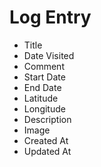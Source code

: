 # Log Entry
 * Title
 * Date Visited
 * Comment
 * Start Date
 * End Date
 * Latitude
 * Longitude
 * Description
 * Image
 * Created At
 * Updated At